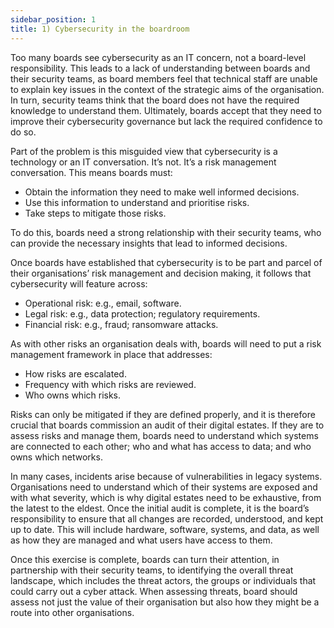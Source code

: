 ```yaml
---
sidebar_position: 1
title: 1) Cybersecurity in the boardroom
---
```


Too many boards see cybersecurity as an IT concern, not a board-level responsibility. This leads to a lack of understanding between boards and their security teams, as board members feel that technical staff are unable to explain key issues in the context of the strategic aims of the organisation. In turn, security teams think that the board does not have the required knowledge to understand them. Ultimately, boards accept that they need to improve their cybersecurity governance but lack the required confidence to do so. 

Part of the problem is this misguided view that cybersecurity is a technology or an IT conversation. It’s not. It’s a risk management conversation. This means boards must:

- Obtain the information they need to make well informed decisions. 
- Use this information to understand and prioritise risks. 
- Take steps to mitigate those risks.

To do this, boards need a strong relationship with their security teams, who can provide the necessary insights that lead to informed decisions.

Once boards have established that cybersecurity is to be part and parcel of their organisations’ risk management and decision making, it follows that cybersecurity will feature across:

- Operational risk: e.g., email, software.
- Legal risk: e.g., data protection; regulatory requirements.
- Financial risk: e.g., fraud; ransomware attacks.

As with other risks an organisation deals with, boards will need to put a risk management framework in place that addresses:

- How risks are escalated. 
- Frequency with which risks are reviewed.
- Who owns which risks. 

Risks can only be mitigated if they are defined properly, and it is therefore crucial that boards commission an audit of their digital estates. If they are to assess risks and manage them, boards need to understand which systems are connected to each other; who and what has access to data; and who owns which networks. 

In many cases, incidents arise because of vulnerabilities in legacy systems. Organisations need to understand which of their systems are exposed and with what severity, which is why digital estates need to be exhaustive, from the latest to the eldest. Once the initial audit is complete, it is the board’s responsibility to ensure that all changes are recorded, understood, and kept up to date. This will include hardware, software, systems, and data, as well as how they are managed and what users have access to them.

Once this exercise is complete, boards can turn their attention, in partnership with their security teams, to identifying the overall threat landscape, which includes the threat actors, the groups or individuals that could carry out a cyber attack. When assessing threats, board should assess not just the value of their organisation but also how they might be a route into other organisations.
